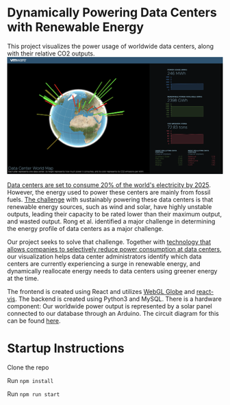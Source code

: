 # Dynamically Powering Data Centers with Renewable Energy

This project visualizes the power usage of worldwide data centers, along with their relative CO2 outputs.
![](https://github.com/kevinl94303/roketto-dan/blob/master/docs/demo.png?raw=true)

[Data centers are set to consume 20% of the world's electricity by 2025](https://www.theguardian.com/environment/2017/dec/11/tsunami-of-data-could-consume-fifth-global-electricity-by-2025). However, the energy used to power these centers are mainly from fossil fuels. [The challenge](http://ceng.eskisehir.edu.tr/DuyuruDosyalari/9913436191.pdf) with sustainably powering these data centers is that renewable energy sources, such as wind and solar, have highly unstable outputs, leading their capacity to be rated lower than their maximum output, and wasted output. Rong et al. identified a major challenge in determining the energy profile of data centers as a major challenge.

Our project seeks to solve that challenge. Together with [technology that allows companies to selectively reduce power consumption at data centers](https://www.technologyreview.com/s/409724/saving-energy-in-data-centers/), our visualization helps data center administrators identify which data centers are currently experiencing a surge in renewable energy, and dynamically reallocate energy needs to data centers using greener energy at the time. 

The frontend is created using React and utilizes [WebGL Globe](https://github.com/dataarts/webgl-globe) and [react-vis](https://github.com/uber/react-vis). The backend is created using Python3 and MySQL. There is a hardware component: Our worldwide power output is represented by a solar panel connected to our database through an Arduino. The circuit diagram for this can be found [here](https://github.com/kevinl94303/roketto-dan/blob/master/backend/borathon_circuit_diagram.png). 

# Startup Instructions

Clone the repo

Run `npm install`

Run `npm run start`
